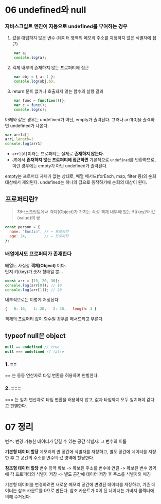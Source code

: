 # 06 undefined와 null

### 자바스크립트 엔진이 자동으로 undefined를 부여하는 경우
1. 값을 대입하지 않은 변수 (데이터 영역의 메모리 주소를 지정하지 않은 식별자에 접근)

```javascript
	var a;
	console.log(a);
```

2. 객체 내부의 존재하지 않는 프로퍼티에 접근

```javascript
	var obj = { a: 1 };
	console.log(obj.b);
```

3. return 문이 없거나 호출되지 않는 함수의 실행 결과

```javascript
	var func = function(){};
	var c = func();
	console.log(c);
```


아래와 같은 경우는 undefined가 아닌, empty가 출력된다.
그러나 arr1[0]을 출력하면 undefined가 나온다.
```js
var arr1=[]
arr1.length=3
console.log(arr1)
```
- `arr1[0]`이라는 프로퍼티는 실제로 **존재하지 않는다.**
- JS에서 **존재하지 않는 프로퍼티에 접근하면** 기본적으로 `undefined`를 반환하므로, 이런 경우에는 empty가 아닌 undefined가 출력된다.

empty는 프로퍼티 자체가 없는 상태로, 배열 메서드(forEach, map, filter 등)의 순회 대상에서 제외된다.
undefined는 하나의 값으로 동작하기에 순회의 대상이 된다.

## 프로퍼티란?

> 자바스크립트에서 객체(Object)가 가지는 속성
>객체 내부에 있는 키(key)와 값(value)의 쌍

```js
const person = {
  name: "EunJin", // ← 프로퍼티
  age: 24,        // ← 프로퍼티
};
```

### 배열에서도 프로퍼티가 존재한다

배열도 사실상 **객체(Object)** 이다.  
단지 키(key)가 숫자 형태일 뿐...

```js
const arr = [10, 20, 30]; 
console.log(arr[0]); // 10
console.log(arr[1]); // 20
```

내부적으로는 이렇게 저장된다.

```js 
{   0: 10,   1: 20,   2: 30,   length: 3 }
```

객체의 프로퍼티 값이 함수일 경우를 메서드라고 부른다.

## typeof null은 object
```js
null == undefined // true
null === undefined // false
```
### 1. ==
== 는 동등 연산자로 타입 변환을 허용하여 판별한다.
### 2. ===
=== 는 일치 연산자로 타입 변환을 허용하지 않고, 값과 타입까지 모두 일치해야 같다고 판별한다.

# 07 정리

변수: 변경 가능한 데이터가 담길 수 있는 공간
식별자: 그 변수의 이름

**기본형 데이터 할당**
메모리의 빈 공간에 식별자를 저장하고, 별도 공간에 데이터를 저장한 후 그 공간의 주소를 변수의 값 영역에 할당한다.

**참조형 데이터 할당**
변수 영역 확보 -> 확보된 주소를 변수에 연결 -> 확보된 변수 영역에 각 프로퍼티의 식별자 저장 -> 별도 공간에 데이터 저장 후 주소를 식별자와 매칭

기본형 데이터를 변경하려면 새로운 메모리 공간에 변경된 데이터를 저장하고, 기존 데이터는 참조 카운트를 0으로 만든다. 참조 카운트가 0이 된 데이터는 가비지 콜렉터에 의해 수거된다.


